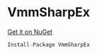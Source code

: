 # VmmSharpEx

[Get it on NuGet](https://www.nuget.org/packages/VmmSharpEx)

```csharp
Install-Package VmmSharpEx
```
